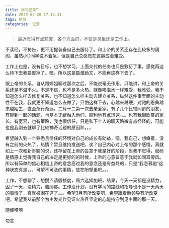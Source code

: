 ```yaml
---
title: 学习记录”
date: 2023-02-20 17:14:31
tags: 原创
categories: 记录
---
```


>最近觉得有点颓废，各个方面的，不管是灵里还是工作上。

不读经，不祷告，更不用提装备自己去服侍了。和上帝的关系还存在比较多的隔阂，虽然小D同学说不着急，但是自己总感觉在这膈应着难受。

工作上也是，没有目标，也不想学习，上面交代的任务也只是敷衍了事，感觉再这么待下去我要废掉了。嗯，所以这是篇激励文，不能再这样下去了。

跟上帝的关系，自从跟婷姐聊过那次之后，不能说毫无作用，只能讲，和上帝的关系还是不温不火。不是不信，也不是多火热，就像喝温水一样难受，我难受。我不知道怎么样去修复关系，也不知道怎么样主动去建立关系，纵然这件事里面的主动性不在我，我就更不知道怎么去做了。只怕这样下去，心越来越硬，对祂的恩典越来越陌生，直至渐行渐远。二月十二第一次去亲爱家，有了几个比较同龄的朋友，有聊到一起的话题，也基本无缝融入他们，顺利地有点迅速。。。也有我很欣赏的家长，有宽容，也有策略，我也很信任，只是私下个人的聊天略微有点怪怪的，可能也是我刚去就聊了比较神奇话题的原因趴，，，

希望融入到一个熟悉且信任的环境对自己的成长有助益，嗯，我自己，想瘫着，没有之前的火热了，热情？暂且维持推送吧。诶？自己内心对上帝的那个感情，真就如上一次和新哥聊的说，还存留在上帝的旨意于我是好的阶段，当我不觉得，起码是情感上觉得我自己的决定是更好的的时候，上帝的心意旨意于我就如同耳旁风。所以有简单的信心相信上帝的意念高过我的意念还是有益处的，只是“我恋慕祂”这种状态真是，，，可望不可及的事情，放在盼望里吧。。。

工作，不想聊了，想攒点请假额度，周六选择加班，结果，今天一天都是没精力，困了一天，没精力，脑阔疼。工作没计划，没有学习的路线和指导也不是一天两天的事情了，真就被困在这了。。。希望3月有所改变吧，希望跟着新领导有所改变吧，希望我从前那个为主发光作见证火热且坚定的心能持守到见主面的那一天。

随便唠唠

勿念
